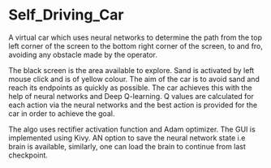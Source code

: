 # Self_Driving_Car
A virtual car which uses neural networks to determine the path from the top left corner of the screen to the bottom right corner of the screen, to and fro, avoiding any obstacle made by the operator.

The black screen is the area available to explore. Sand is activated by left mouse click and is of yellow colour. The aim of the car is to avoid sand and reach its endpoints as quickly as possible. The car achieves this with the help of neural networks and Deep Q-learning. Q values are calculated for each action via the neural networks and the best action is provided for the car in order to achieve the goal.

The algo uses rectifier activation function and Adam optimizer. The GUI is implemented using Kivy. AN option to save the neural network state i.e brain is available, similarly, one can load the brain to continue from last checkpoint.
